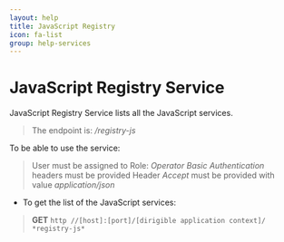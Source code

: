 ```yaml
---
layout: help
title: JavaScript Registry
icon: fa-list
group: help-services
---
```


JavaScript Registry Service
===

JavaScript Registry Service lists all the JavaScript services.

> The endpoint is: */registry-js*

To be able to use the service:

> User must be assigned to Role: *Operator*
> *Basic Authentication* headers must be provided
> Header *Accept* must be provided with value *application/json*

* To get the list of the JavaScript services:

> **GET** `http //[host]:[port]/[dirigible application context]/ *registry-js*`

